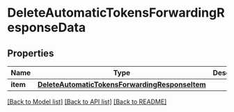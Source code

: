 # DeleteAutomaticTokensForwardingResponseData


## Properties
Name | Type | Description | Notes
------------ | ------------- | ------------- | -------------
**item** | [**DeleteAutomaticTokensForwardingResponseItem**](DeleteAutomaticTokensForwardingResponseItem.md) |  | 

[[Back to Model list]](../README.md#documentation-for-models) [[Back to API list]](../README.md#documentation-for-api-endpoints) [[Back to README]](../README.md)


